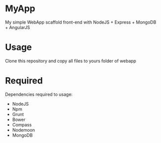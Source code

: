 # MyApp
My simple WebApp scaffold front-end with NodeJS + Express + MongoDB + AngularJS

# Usage
Clone this repository and copy all files to yours folder of webapp 

# Required
Dependencies required to usage:
- NodeJS
- Npm
- Grunt
- Bower
- Compass
- Nodemoon
- MongoDB
